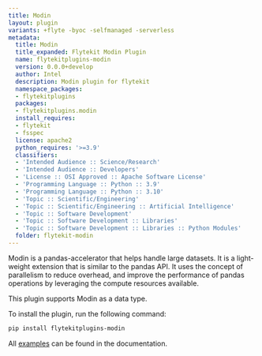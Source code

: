 ```yaml
---
title: Modin
layout: plugin
variants: +flyte -byoc -selfmanaged -serverless
metadata:
  title: Modin
  title_expanded: Flytekit Modin Plugin
  name: flytekitplugins-modin
  version: 0.0.0+develop
  author: Intel
  description: Modin plugin for flytekit
  namespace_packages:
  - flytekitplugins
  packages:
  - flytekitplugins.modin
  install_requires:
  - flytekit
  - fsspec
  license: apache2
  python_requires: '>=3.9'
  classifiers:
  - 'Intended Audience :: Science/Research'
  - 'Intended Audience :: Developers'
  - 'License :: OSI Approved :: Apache Software License'
  - 'Programming Language :: Python :: 3.9'
  - 'Programming Language :: Python :: 3.10'
  - 'Topic :: Scientific/Engineering'
  - 'Topic :: Scientific/Engineering :: Artificial Intelligence'
  - 'Topic :: Software Development'
  - 'Topic :: Software Development :: Libraries'
  - 'Topic :: Software Development :: Libraries :: Python Modules'
  folder: flytekit-modin
---
```



Modin is a pandas-accelerator that helps handle large datasets. It is a light-weight extension that is similar to the pandas API. It uses the concept of parallelism to reduce overhead, and improve the performance of pandas operations by leveraging the compute resources available.

This plugin supports Modin as a data type.

To install the plugin, run the following command:

```bash
pip install flytekitplugins-modin
```

All [examples](https://docs.flyte.org/en/latest/flytesnacks/examples/modin_plugin/index.html) can be found in the documentation.
